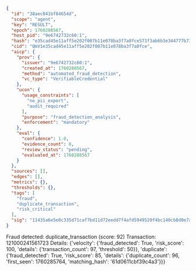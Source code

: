 ```json
{
  "id": "38aec041bf84654d",
  "scope": "agent",
  "key": "RESULT",
  "epoch": 1760288567,
  "host_pid": "9e6742732c60:1",
  "hash": "e35cad45e11aff5e202f007b11e078ba3f7a0fce571f3ab6b3e344777b73e072",
  "cid": "QmV1e35cad45e11aff5e202f007b11e078ba3f7a0fce",
  "aicp": {
    "prov": {
      "issuer": "9e6742732c60:1",
      "created_at": 1760288567,
      "method": "automated_fraud_detection",
      "vc_type": "VerifiableCredential"
    },
    "ucon": {
      "usage_constraints": [
        "no_pii_export",
        "audit_required"
      ],
      "purpose": "fraud_detection_analysis",
      "enforcement": "mandatory"
    },
    "eval": {
      "confidence": 1.0,
      "evidence_count": 0,
      "review_status": "pending",
      "evaluated_at": 1760288567
    }
  },
  "sources": [],
  "edges": [],
  "metrics": {},
  "thresholds": {},
  "tags": [
    "fraud",
    "duplicate_transaction",
    "risk_critical"
  ],
  "sig": "11435a6e5e0c335d71caf7bd11d72eedd7f4afd5949520f4bc140cb8d0e7a7b6"
}
```

Fraud detected: duplicate_transaction (score: 92)
Transaction: 121000241561723
Details: {'velocity': {'fraud_detected': True, 'risk_score': 100, 'details': {'transaction_count': 97, 'threshold': 50}}, 'duplicate': {'fraud_detected': True, 'risk_score': 85, 'details': {'duplicate_count': 96, 'first_seen': 1760285764, 'matching_hash': '61d0611cbf39c4a3'}}}